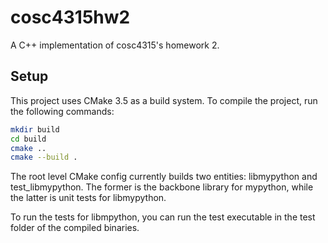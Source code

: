 # cosc4315hw2

A C++ implementation of cosc4315's homework 2.

## Setup

This project uses CMake 3.5 as a build system. To compile the project, run the
following commands:

```bash
mkdir build
cd build
cmake ..
cmake --build .
```

The root level CMake config currently builds two entities: libmypython and
test_libmypython. The former is the backbone library for mypython, while the
latter is unit tests for libmypython.

To run the tests for libmpython, you can run the test executable in the test
folder of the compiled binaries.
